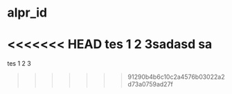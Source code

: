# alpr_id

<<<<<<< HEAD
tes 1 2 3sadasd sa
=======
tes 1 2 3
>>>>>>> 91290b4b6c10c2a4576b03022a2d73a0759ad27f
